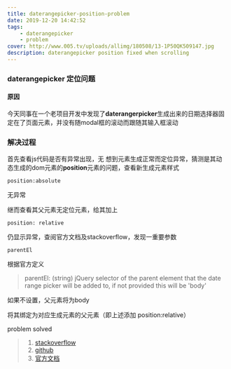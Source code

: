 ```yaml
---
title: daterangepicker-position-problem
date: 2019-12-20 14:42:52
tags: 
    - daterangepicker
    - problem
cover: http://www.005.tv/uploads/allimg/180508/13-1P50QK509147.jpg
description: daterangepicker position fixed when scrolling
---
```



### daterangepicker 定位问题

#### 原因
今天同事在一个老项目开发中发现了**daterangerpicker**生成出来的日期选择器固定在了页面元素，并没有随modal框的滚动而跟随其输入框滚动

### 解决过程
首先查看js代码是否有异常出现，无
想到元素生成正常而定位异常，猜测是其动态生成的dom元素的**position**元素的问题，查看新生成元素样式
```
position:absolute
```
无异常

继而查看其父元素无定位元素，给其加上
```
position: relative
```

仍显示异常，查阅官方文档及stackoverflow，发现一重要参数
```
parentEl
```
根据官方定义
> parentEl: (string) jQuery selector of the parent element that the date range picker will be added to, if not provided this will be 'body'

如果不设置，父元素将为body <br />

将其绑定为对应生成元素的父元素（即上述添加 position:relative）

problem solved




> 1. [stackoverflow](https://stackoverflow.com/questions/56964857/dropdown-menu-doesnt-stay-in-place-when-scrolling)
> 2. [github](https://github.com/dangrossman/daterangepicker)
> 3. [官方文档](http://www.daterangepicker.com/#options)
